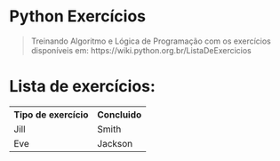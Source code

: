 <h1><strong>Python Exercícios</strong></h1>

<blockquote>
  <p>Treinando Algoritmo e Lógica de Programação com os exercícios disponíveis em: https://wiki.python.org.br/ListaDeExercicios</p>
</blockquote>

<h1 id="listadeexerccios">Lista de exercícios:</h1>



<table align='center'>
  <tr>
    <th >Tipo de exercício  </th>
    <th>Concluido</th> 
  </tr>
  <tr>
    <td text-align='left'>Jill</td>
    <td>Smith</td> 
  </tr>
  <tr>
    <td>Eve</td>
    <td>Jackson</td> 
  </tr>
</table>